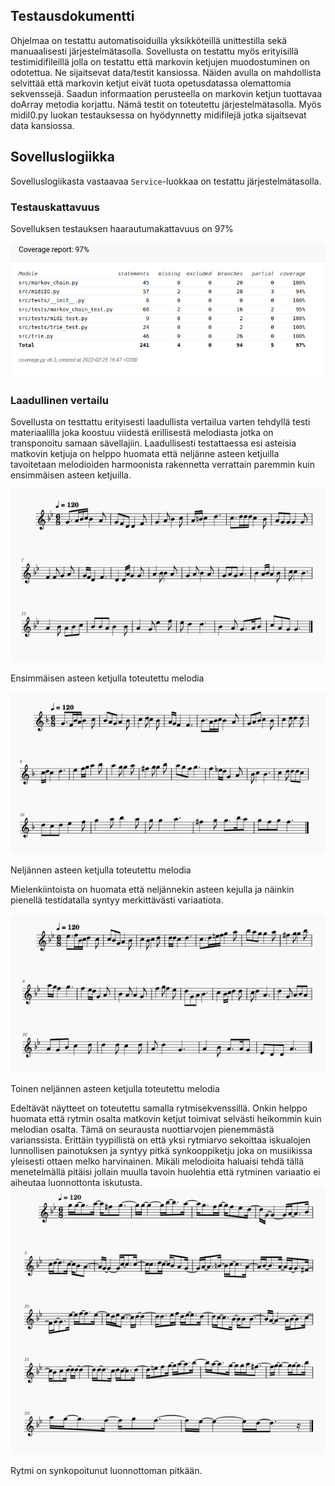 ## Testausdokumentti

Ohjelmaa on testattu automatisoiduilla yksikköteillä unittestilla sekä manuaalisesti järjestelmätasolla. Sovellusta on testattu myös erityisillä testimidifileillä jolla on testattu että markovin ketjujen muodostuminen on odotettua. Ne sijaitsevat data/testit kansiossa. Näiden avulla on mahdollista selvittää että markovin ketjut eivät tuota opetusdatassa olemattomia sekvenssejä. Saadun informaation perusteella on markovin ketjun tuottavaa doArray metodia korjattu. Nämä testit on toteutettu järjestelmätasolla. Myös midiI0.py luokan testauksessa on hyödynnetty midifilejä jotka sijaitsevat data kansiossa.



## Sovelluslogiikka

Sovelluslogiikasta vastaavaa `Service`-luokkaa on testattu järjestelmätasolla.


### Testauskattavuus

Sovelluksen testauksen haarautumakattavuus on 97%

![](./kuvat/testikattavuus.png)

### Laadullinen vertailu
Sovellusta on testtattu erityisesti laadullista vertailua varten tehdyllä testi materiaalilla joka koostuu viidestä erillisestä melodiasta jotka on transponoitu samaan sävellajiin. Laadullisesti testattaessa esi asteisia matkovin ketjuja on helppo huomata että neljänne asteen ketjuilla tavoitetaan melodioiden harmoonista rakennetta verrattain paremmin kuin ensimmäisen asteen ketjuilla.

![](./kuvat/1-aste.png)

Ensimmäisen asteen ketjulla toteutettu melodia

![](./kuvat/4-aste1.png)

Neljännen asteen ketjulla toteutettu melodia

Mielenkiintoista on huomata että neljännekin asteen kejulla ja näinkin pienellä testidatalla syntyy merkittävästi variaatiota.

![](./kuvat/4-aste2.png)

Toinen neljännen asteen ketjulla toteutettu melodia

Edeltävät näytteet on toteutettu samalla rytmisekvenssillä. Onkin helppo huomata että rytmin osalta matkovin ketjut toimivat selvästi heikommin kuin melodian osalta. Tämä on seurausta nuottiarvojen pienemmästä varianssista. Erittäin tyypillistä on että yksi rytmiarvo sekoittaa iskualojen lunnollisen painotuksen ja syntyy pitkä synkooppiketju joka on musiikissa yleisesti ottaen melko harvinainen. Mikäli melodioita haluaisi tehdä tällä menetelmällä pitäisi jollain muulla tavoin huolehtia että rytminen variaatio ei aiheutaa luonnottonta iskutusta.
![](./kuvat/4-aste-free-rythm.png)

Rytmi on synkopoitunut luonnottoman pitkään.



